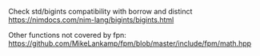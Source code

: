 Check std/bigints compatibility with borrow and distinct
https://nimdocs.com/nim-lang/bigints/bigints.html

Other functions not covered by fpn:
https://github.com/MikeLankamp/fpm/blob/master/include/fpm/math.hpp
